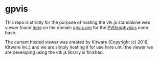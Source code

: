 # gpvis
This repo is strictly for the purpose of hosting the vtk.js standalone web viewer found [here](https://kitware.github.io/vtk-js/examples/StandaloneSceneLoader.html) on the domain [gpvis.org](http://gpvis.org) for the [PVGeophysics](https://github.com/banesullivan/PVGeophysics) code base.

The current hosted viewer was created by Kitware (Copyright (c) 2016, Kitware Inc.) and we are simply hosting it for use here until the viewer we are developing using the vtk.js library is finished.
